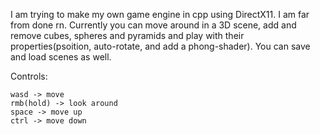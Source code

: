 I am trying to make my own game engine in cpp using DirectX11. I am far from done rn. Currently you can move around in a 3D scene, add and remove cubes, spheres and pyramids and play with their properties(psoition, auto-rotate, and add a phong-shader). You can save and load scenes as well.

Controls: 

    wasd -> move
    rmb(hold) -> look around
    space -> move up
    ctrl -> move down
